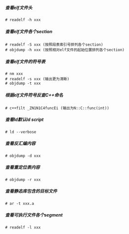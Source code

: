 ##### 查看elf文件头
```console
# readelf -h xxx
```

##### 查看elf文件各个section
```console
# readelf -S xxx (按照段表索引号排列各个section)
# objdump -h xxx (按照相对elf文件的起始位置排列各个section)
```

##### 查看elf文件的符号表
```console
# nm xxx
# readelf -s xxx (输出更为清晰)
# objdump -t xxx
```

##### 根据elf文件符号反查C++命名
```console
# c++filt _ZN1N1C4funcEi (输出为N::C::func(int)) 
```

##### 查看ld默认ld script
```console
# ld --verbose
```

##### 查看反汇编内容
```console
# objdump -d xxx
```

##### 查看重定位表内容
```console
# objdump -r xxx
```

##### 查看静态库包含的目标文件
```console
# ar -t xxx.a
```

##### 查看可执行文件各个segment
```console
# readelf -l xxx
```
